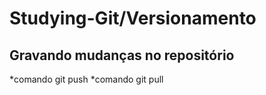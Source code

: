 # Studying-Git/Versionamento

## Gravando mudanças no repositório
*comando git push
*comando git pull
